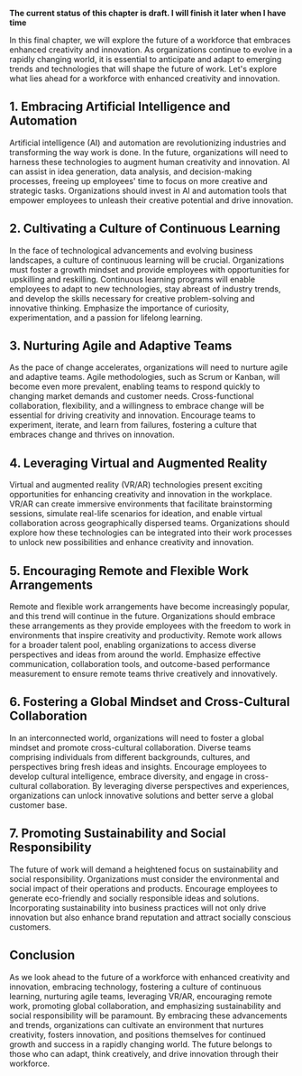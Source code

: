 **The current status of this chapter is draft. I will finish it later when I have time**

In this final chapter, we will explore the future of a workforce that embraces enhanced creativity and innovation. As organizations continue to evolve in a rapidly changing world, it is essential to anticipate and adapt to emerging trends and technologies that will shape the future of work. Let's explore what lies ahead for a workforce with enhanced creativity and innovation.

**1. Embracing Artificial Intelligence and Automation**
-------------------------------------------------------

Artificial intelligence (AI) and automation are revolutionizing industries and transforming the way work is done. In the future, organizations will need to harness these technologies to augment human creativity and innovation. AI can assist in idea generation, data analysis, and decision-making processes, freeing up employees' time to focus on more creative and strategic tasks. Organizations should invest in AI and automation tools that empower employees to unleash their creative potential and drive innovation.

**2. Cultivating a Culture of Continuous Learning**
---------------------------------------------------

In the face of technological advancements and evolving business landscapes, a culture of continuous learning will be crucial. Organizations must foster a growth mindset and provide employees with opportunities for upskilling and reskilling. Continuous learning programs will enable employees to adapt to new technologies, stay abreast of industry trends, and develop the skills necessary for creative problem-solving and innovative thinking. Emphasize the importance of curiosity, experimentation, and a passion for lifelong learning.

**3. Nurturing Agile and Adaptive Teams**
-----------------------------------------

As the pace of change accelerates, organizations will need to nurture agile and adaptive teams. Agile methodologies, such as Scrum or Kanban, will become even more prevalent, enabling teams to respond quickly to changing market demands and customer needs. Cross-functional collaboration, flexibility, and a willingness to embrace change will be essential for driving creativity and innovation. Encourage teams to experiment, iterate, and learn from failures, fostering a culture that embraces change and thrives on innovation.

**4. Leveraging Virtual and Augmented Reality**
-----------------------------------------------

Virtual and augmented reality (VR/AR) technologies present exciting opportunities for enhancing creativity and innovation in the workplace. VR/AR can create immersive environments that facilitate brainstorming sessions, simulate real-life scenarios for ideation, and enable virtual collaboration across geographically dispersed teams. Organizations should explore how these technologies can be integrated into their work processes to unlock new possibilities and enhance creativity and innovation.

**5. Encouraging Remote and Flexible Work Arrangements**
--------------------------------------------------------

Remote and flexible work arrangements have become increasingly popular, and this trend will continue in the future. Organizations should embrace these arrangements as they provide employees with the freedom to work in environments that inspire creativity and productivity. Remote work allows for a broader talent pool, enabling organizations to access diverse perspectives and ideas from around the world. Emphasize effective communication, collaboration tools, and outcome-based performance measurement to ensure remote teams thrive creatively and innovatively.

**6. Fostering a Global Mindset and Cross-Cultural Collaboration**
------------------------------------------------------------------

In an interconnected world, organizations will need to foster a global mindset and promote cross-cultural collaboration. Diverse teams comprising individuals from different backgrounds, cultures, and perspectives bring fresh ideas and insights. Encourage employees to develop cultural intelligence, embrace diversity, and engage in cross-cultural collaboration. By leveraging diverse perspectives and experiences, organizations can unlock innovative solutions and better serve a global customer base.

**7. Promoting Sustainability and Social Responsibility**
---------------------------------------------------------

The future of work will demand a heightened focus on sustainability and social responsibility. Organizations must consider the environmental and social impact of their operations and products. Encourage employees to generate eco-friendly and socially responsible ideas and solutions. Incorporating sustainability into business practices will not only drive innovation but also enhance brand reputation and attract socially conscious customers.

**Conclusion**
--------------

As we look ahead to the future of a workforce with enhanced creativity and innovation, embracing technology, fostering a culture of continuous learning, nurturing agile teams, leveraging VR/AR, encouraging remote work, promoting global collaboration, and emphasizing sustainability and social responsibility will be paramount. By embracing these advancements and trends, organizations can cultivate an environment that nurtures creativity, fosters innovation, and positions themselves for continued growth and success in a rapidly changing world. The future belongs to those who can adapt, think creatively, and drive innovation through their workforce.
